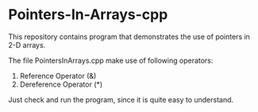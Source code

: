 Pointers-In-Arrays-cpp
======================

This repository contains program that demonstrates the use of pointers in 2-D arrays. 

The file PointersInArrays.cpp make use of following operators:
1) Reference Operator (&)
2) Dereference Operator (*)

Just check and run the program, since it is quite easy to understand.
